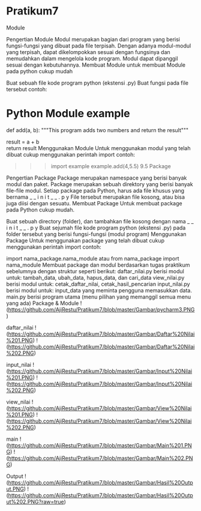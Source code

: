 # Pratikum7

Module

Pengertian Module
Modul merupakan bagian dari program yang berisi fungsi-fungsi yang dibuat pada file terpisah.
Dengan adanya modul-modul yang terpisah, dapat dikelompokkan sesuai dengan fungsinya dan memudahkan dalam mengelola kode program.
Modul dapat dipanggil sesuai dengan kebutuhannya.
Membuat Module
untuk membuat Module pada python cukup mudah

Buat sebuah file kode program python (ekstensi .py)
Buat fungsi pada file tersebut
contoh:

  # Python Module example 
   def add(a, b):
        """This program adds two   numbers and return the result"""
  
  result = a + b   
  return result
Menggunakan Module
Untuk menggunakan modul yang telah dibuat cukup menggunakan perintah import
contoh:

   >>> import example
   >>> example.add(4,5.5)
   9.5
Package

Pengertian Package
Package merupakan namespace yang berisi banyak modul dan paket.
Package merupakan sebuah direktory yang berisi banyak file-file modul.
Setiap package pada Python, harus ada file khusus yang bernama _ _ i n i t _ _ . p y
File tersebut merupakan file kosong, atau bisa juga diisi dengan sesuatu.
Membuat Package
Untuk membuat package pada Python cukup mudah.

Buat sebuah directory (folder), dan tambahkan file kosong dengan nama _ _ i n i t _ _ . p y
Buat sejumah file kode program python (ekstensi .py) pada folder tersebut yang berisi fungsi-fungsi (modul program)
Menggunakan Package
Untuk menggunakan package yang telah dibuat cukup menggunakan perintah import
contoh:

  import nama_package.nama_module
  atau 
  from nama_package import nama_module
Membuat package dan modul berdasarkan tugas praktikum sebelumnya dengan struktur seperti berikut:
daftar_nilai.py berisi modul untuk: tambah_data, ubah_data, hapus_data, dan cari_data
view_nilai.py berisi modul untuk: cetak_daftar_nilai, cetak_hasil_pencarian
input_nilai.py berisi modul untuk: input_data yang meminta pengguna memasukkan data.
main.py berisi program utama (menu pilihan yang memanggil semua menu yang ada)
Package & Module
!(https://github.com/AjiRestu/Pratikum7/blob/master/Gambar/pycharm3.PNG)

daftar_nilai
!(https://github.com/AjiRestu/Pratikum7/blob/master/Gambar/Daftar%20Nilai%201.PNG) 
!(https://github.com/AjiRestu/Pratikum7/blob/master/Gambar/Daftar%20Nilai%202.PNG)

input_nilai
!(https://github.com/AjiRestu/Pratikum7/blob/master/Gambar/Input%20Nilai%201.PNG) 
!(https://github.com/AjiRestu/Pratikum7/blob/master/Gambar/Input%20Nilai%202.PNG)  

view_nilai
!(https://github.com/AjiRestu/Pratikum7/blob/master/Gambar/View%20Nilai%201.PNG) 
!(https://github.com/AjiRestu/Pratikum7/blob/master/Gambar/View%20Nilai%202.PNG)  

main
!(https://github.com/AjiRestu/Pratikum7/blob/master/Gambar/Main%201.PNG) 
!(https://github.com/AjiRestu/Pratikum7/blob/master/Gambar/Main%202.PNG)  

Output
!(https://github.com/AjiRestu/Pratikum7/blob/master/Gambar/Hasil%20Output.PNG) 
!(https://github.com/AjiRestu/Pratikum7/blob/master/Gambar/Hasil%20Output%202.PNG?raw=true)

